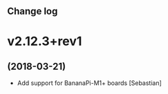 Change log
-----------

# v2.12.3+rev1
## (2018-03-21)

* Add support for BananaPi-M1+ boards [Sebastian]

